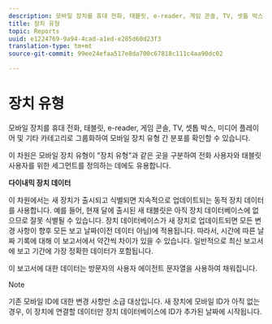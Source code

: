 ```yaml
---
description: 모바일 장치를 휴대 전화, 태블릿, e-reader, 게임 콘솔, TV, 셋톱 박스, 미디어 플레이어 및 기타 카테고리로 그룹화하여 모바일 장치 유형 간 분포를 확인할 수 있습니다.
title: 장치 유형
topic: Reports
uuid: e1224769-9a94-4cad-a1ed-e285d60d23f3
translation-type: tm+mt
source-git-commit: 99ee24efaa517e8da700c67818c111c4aa90dc02

---
```



# 장치 유형

모바일 장치를 휴대 전화, 태블릿, e-reader, 게임 콘솔, TV, 셋톱 박스, 미디어 플레이어 및 기타 카테고리로 그룹화하여 모바일 장치 유형 간 분포를 확인할 수 있습니다.

이 차원은 모바일 장치 유형이 "장치 유형"과 같은 곳을 구분하여 전화 사용자와 태블릿 사용자를 위한 세그먼트를 정의하는 데에도 유용합니다.

**다이내믹 장치 데이터**

이 차원에서는 새 장치가 출시되고 식별되면 지속적으로 업데이트되는 동적 장치 데이터를 사용합니다. 예를 들어, 현재 달에 출시된 새 태블릿은 아직 장치 데이터베이스에 없으므로 잘못 식별될 수 있습니다. 장치 데이터베이스가 새 장치로 업데이트되면 모든 변경 사항이 향후 모든 보고 날짜(이전 데이터 아님)에 적용됩니다. 따라서, 시간에 따른 날짜 기록에 대해 이 보고서에서 약간씩 차이가 있을 수 있습니다. 일반적으로 최신 보고서에 보고 기간에 가장 정확한 데이터가 포함됩니다.

이 보고서에 대한 데이터는 방문자의 사용자 에이전트 문자열을 사용하여 채워집니다.

>[!Note]
>기존 모바일 ID에 대한 변경 사항만 소급 대상입니다. 새 장치에 모바일 ID가 아직 없는 경우, 이 장치에 연결할 데이터만 장치 데이터베이스에 ID가 추가된 날짜에 시작됩니다.
